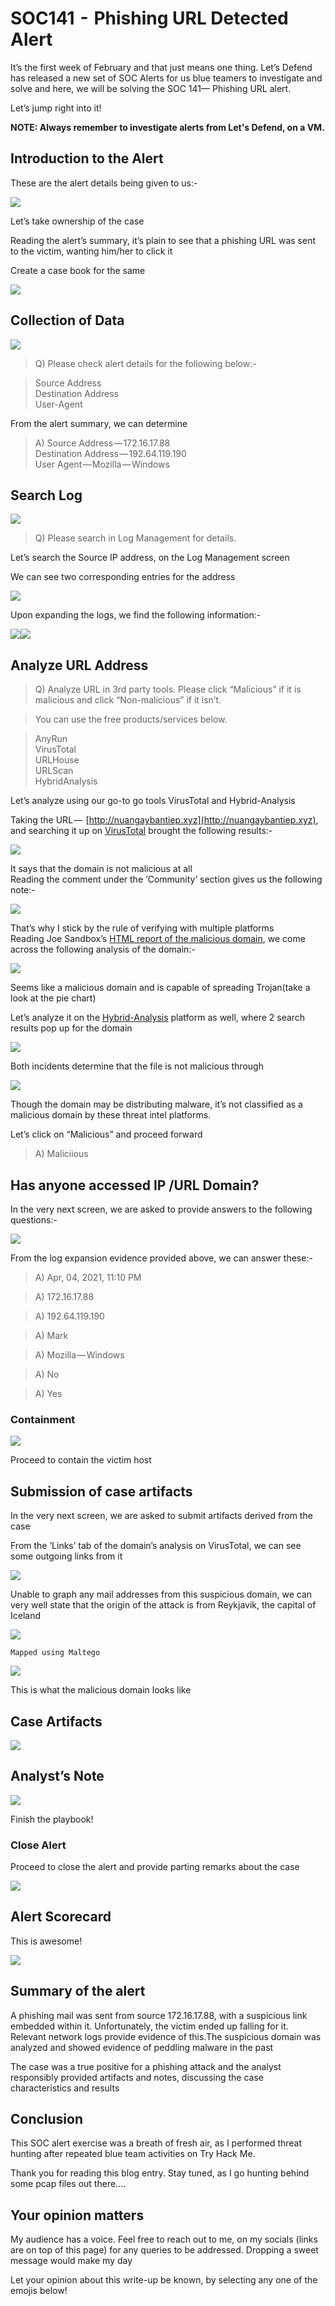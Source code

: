 # SOC141  -  Phishing URL Detected Alert

It’s the first week of February and that just means one thing. Let’s Defend has released a new set of SOC Alerts for us blue teamers to investigate and solve and here, we will be solving the SOC 141— Phishing URL alert.

Let’s jump right into it!

**NOTE: Always remember to investigate alerts from Let's Defend, on a VM.**

## Introduction to the Alert

These are the alert details being given to us:-

&#x20;                                             ![](https://cdn-images-1.medium.com/max/1000/1\*I3hagubgFizm9KduW\_rNIw.png)

Let’s take ownership of the case

Reading the alert’s summary, it’s plain to see that a phishing URL was sent to the victim, wanting him/her to click it&#x20;

Create a case book for the same

&#x20;                                            ![](https://cdn-images-1.medium.com/max/1000/1\*IhrNdByQYnJR4nNXo3bggQ.png)

## Collection of Data

&#x20;                                            ![](https://cdn-images-1.medium.com/max/1000/1\*IsHsvQjZA8GXI2h7Uy0i4g.png)

> Q) Please check alert details for the following below:-

> Source Address\
> Destination Address\
> User-Agent

From the alert summary, we can determine

> A) Source Address — 172.16.17.88\
> Destination Address — 192.64.119.190\
> User Agent — Mozilla — Windows

## Search Log

&#x20;                                         ![](https://cdn-images-1.medium.com/max/1000/1\*HGoc3dU1RV1gyO96yxm2uA.png)

> Q) Please search in Log Management for details.

Let’s search the Source IP address, on the Log Management screen

We can see two corresponding entries for the address

&#x20;                                           ![](https://cdn-images-1.medium.com/max/1000/1\*1XIgTGtl9Z4B7lzCqjF0dw.png)

Upon expanding the logs, we find the following information:-

&#x20;            ![](https://cdn-images-1.medium.com/max/750/1\*4QHSAEiZaJKDKvWraa2JqA.png)![](https://cdn-images-1.medium.com/max/1000/1\*HxPRdZs3VX7lOxpHRA27xg.png)

## Analyze URL Address

> Q) Analyze URL in 3rd party tools. Please click “Malicious” if it is malicious and click “Non-malicious” if it isn’t.

> You can use the free products/services below.

> AnyRun\
> &#x20;VirusTotal\
> &#x20;URLHouse\
> &#x20;URLScan\
> &#x20;HybridAnalysis

Let’s analyze using our go-to go tools VirusTotal and Hybrid-Analysis

Taking the URL —  [http://nuangaybantiep.xyz](http://nuangaybantiep.xyz), and searching it up on [VirusTotal](https://www.virustotal.com/gui/home/upload) brought the following results:-

&#x20;                                           ![](https://cdn-images-1.medium.com/max/1000/1\*D3wxzA9VSzbU5W6yIUTCDQ.png)

It says that the domain is not malicious at all\
Reading the comment under the ‘Community’ section gives us the following note:-

&#x20;                                          ![](https://cdn-images-1.medium.com/max/1000/1\*L2-yxFa8VtZvpFz9K5Z1kw.png)

That’s why I stick by the rule of verifying with multiple platforms \
Reading Joe Sandbox’s [HTML report of the malicious domain](https://www.joesandbox.com/analysis/785029), we come across the following analysis of the domain:-

&#x20;                                         ![](https://cdn-images-1.medium.com/max/1000/1\*94DRA5w\_3DKkkuvfKIUe1A.png)

Seems like a malicious domain and is capable of spreading Trojan(take a look at the pie chart)

Let’s analyze it on the [Hybrid-Analysis](https://www.hybrid-analysis.com) platform as well, where 2 search results pop up for the domain

&#x20;                                      ![](https://cdn-images-1.medium.com/max/1000/1\*u79cNM368Enx94Q0etOkrQ.png)

Both incidents determine that the file is not malicious through

&#x20;                                   ![](https://cdn-images-1.medium.com/max/1000/1\*7HvuCLfgg9fzzzSrGmhYoQ.png)

Though the domain may be distributing malware, it’s not classified as a malicious domain by these threat intel platforms.

Let’s click on “Malicious” and proceed forward

> A) Maliciious

## Has anyone accessed IP /URL Domain?

In the very next screen, we are asked to provide answers to the following questions:-

&#x20;                                         ![](https://cdn-images-1.medium.com/max/1000/1\*uziesTQ07YN7r96NKZoKsA.png)

From the log expansion evidence provided above, we can answer these:-

> A) Apr, 04, 2021, 11:10 PM

> A) 172.16.17.88

> A) 192.64.119.190

> A) Mark

> A) Mozilla — Windows

> A) No

> A) Yes

### Containment

&#x20;                                                   ![](https://cdn-images-1.medium.com/max/1000/1\*HuvlujUgS7l6-zeRt\_C5CA.png)

Proceed to contain the victim host

## Submission of case artifacts

In the very next screen, we are asked to submit artifacts derived from the case

From the ‘Links’ tab of the domain’s analysis on VirusTotal, we can see some outgoing links from it

&#x20;                                              ![](https://cdn-images-1.medium.com/max/1000/1\*ItuiouEHmNqculVc56aqxw.png)

Unable to graph any mail addresses from this suspicious domain, we can very well state that the origin of the attack is from Reykjavik, the capital of Iceland

&#x20;                                            ![](https://cdn-images-1.medium.com/max/1000/1\*MherfU5aBFUIHfXLsIMUww.png)

&#x20;                                                     `Mapped using Maltego`                                    &#x20;

&#x20;                                          &#x20;

&#x20;                                          ![](https://cdn-images-1.medium.com/max/1000/1\*xZIv5OG0mX3l9asIgRo5Sg.png)

This is what the malicious domain looks like

## Case Artifacts

&#x20;                                               ![](https://cdn-images-1.medium.com/max/1000/1\*fQ\_K5wZ9w5IoLJr7n6urBw.png)

## Analyst’s Note

&#x20;                                           ![](https://cdn-images-1.medium.com/max/1000/1\*lXaKfnPcEQJtGsX-cpQMpw.png)

Finish the playbook!

### Close Alert

Proceed to close the alert and provide parting remarks about the case

&#x20;                                          ![](https://cdn-images-1.medium.com/max/1000/1\*UrXY4s9b0PgIBD0VW2HYDQ.png)

## Alert Scorecard

This is awesome!

&#x20;                                          ![](https://cdn-images-1.medium.com/max/1000/1\*UwZqN6T6f9jdrq\_FCU\_XEQ.png)

## S**ummary of the alert**

A phishing mail was sent from source 172.16.17.88, with a suspicious link embedded within it. Unfortunately, the victim ended up falling for it. Relevant network logs provide evidence of this.The suspicious domain was analyzed and showed evidence of peddling malware in the past

The case was a true positive for a phishing attack and the analyst responsibly provided artifacts and notes, discussing the case characteristics and results

## Conclusion

This SOC alert exercise was a breath of fresh air, as I performed threat hunting after repeated blue team activities on Try Hack Me.

Thank you for reading this blog entry. Stay tuned, as I go hunting behind some pcap files out there....

## Your opinion matters

My audience has a voice. Feel free to reach out to me, on my socials (links are on top of this page) for any queries to be addressed. Dropping a sweet message would make my day

Let your opinion about this write-up be known, by selecting any one of the emojis below!
